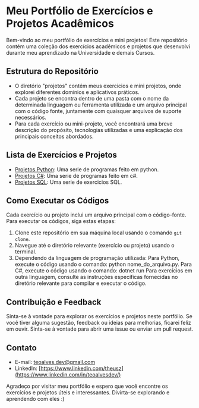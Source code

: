 # Meu Portfólio de Exercícios e Projetos Acadêmicos

Bem-vindo ao meu portfólio de exercícios e mini projetos! Este repositório contém uma coleção dos exercícios acadêmicos e projetos que desenvolvi durante meu aprendizado na Universidade e demais Cursos.

## Estrutura do Repositório

- O diretório "projetos" contém meus exercicios e mini projetos, onde explorei diferentes domínios e aplicativos práticos.
- Cada projeto se encontra dentro de uma pasta com o nome da determinada linguagem ou ferramenta utilizada e um arquivo principal com o código fonte, juntamente com quaisquer arquivos de suporte necessários.
- Para cada exercício ou mini-projeto, você encontrará uma breve descrição do propósito, tecnologias utilizadas e uma explicação dos principais conceitos abordados.

## Lista de Exercícios e Projetos

- [Projetos Python](projetos/python/): Uma serie de programas feito em python.
- [Projetos C#](projetos/c#/): Uma serie de programas feito em c#.
- [Projetos SQL](projetos/sql/): Uma serie de exercicios SQL.


## Como Executar os Códigos

Cada exercício ou projeto inclui um arquivo principal com o código-fonte. Para executar os códigos, siga estas etapas:

1. Clone este repositório em sua máquina local usando o comando `git clone`.
2. Navegue até o diretório relevante (exercício ou projeto) usando o terminal.
3. Dependendo da linguagem de programação utilizada:
  Para Python, execute o código usando o comando: python nome_do_arquivo.py.
  Para C#, execute o código usando o comando: dotnet run
  Para exercícios em outra linguagem, consulte as instruções específicas fornecidas no diretório relevante para compilar e executar o código.

## Contribuição e Feedback

Sinta-se à vontade para explorar os exercícios e projetos neste portfólio. Se você tiver alguma sugestão, feedback ou ideias para melhorias, ficarei feliz em ouvir. Sinta-se à vontade para abrir uma issue ou enviar um pull request.

## Contato

- E-mail: teoalves.dev@gmail.com
- LinkedIn: [https://www.linkedin.com/theusz](https://www.linkedin.com/in/teoalvesdev/)

Agradeço por visitar meu portfólio e espero que você encontre os exercícios e projetos úteis e interessantes. Divirta-se explorando e aprendendo com eles :)
